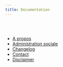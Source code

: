 ```yaml
---
title: Documentation
---
```


<br />
<br />

- [A propos](/pages/about.md)
- [Administration sociale](/pages/documentation/social.md)
- [Changelog](/pages/changelog.md)
- [Contact](/pages/contact.md)
- [Disclaimer](/pages/disclaimer.md)

<br />
<br />
<br />
